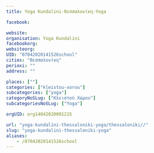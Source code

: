```yaml
---
title: Yoga Kundalini-Θεσσαλονίκη-Yoga

facebook:

website:
organisation: Yoga Kundalini
facebookorg:
websiteorg:
UID: "07042020141526school"
cities: "Θεσσαλονίκη"
perioxi: ""
address: ""

places: [""]
categories: ["kleistou-xorou"]
subcategories: ["yoga"]
categoryNoSLug: ["Κλειστού Χώρου"]
subcategoriesNoSLug: ["Yoga"]

orgUID: org14042020001215

url: "yoga-kundalini-thessaloniki-yoga/thessaloniki//"
slug: "yoga-kundalini-thessaloniki-yoga"
aliases:
    - /07042020141526school
---
```





